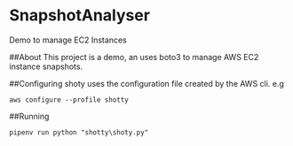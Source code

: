 # SnapshotAnalyser
Demo to manage EC2 Instances

##About
This project is a demo, an uses boto3 to manage AWS EC2 instance snapshots.

##Configuring
shoty uses the configuration file created by the AWS cli. e.g

`aws configure --profile shotty`

##Running

`pipenv run python "shotty\shoty.py"`
